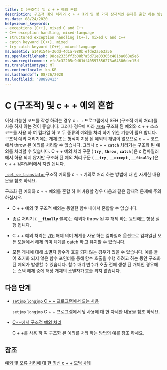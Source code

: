 ```yaml
---
title: C (구조적) 및 c + + 예외 혼합
description: 구조적 예외 처리와 c + + 예외 및 몇 가지 잠재적인 문제를 혼합 하는 방법입니다.
ms.date: 08/24/2020
helpviewer_keywords:
- exceptions [C++], mixed C and C++
- C++ exception handling, mixed-language
- structured exception handling [C++], mixed C and C++
- catch keyword [C++], mixed
- try-catch keyword [C++], mixed-language
ms.assetid: a149154e-36dd-4d1a-980b-efde2a563a56
ms.openlocfilehash: 98ce2335ff3b08b7a5d71e03305c481ba068e5e6
ms.sourcegitcommit: efc8c32205c9d610f40597556273a64306dec15d
ms.translationtype: MT
ms.contentlocale: ko-KR
ms.lasthandoff: 08/26/2020
ms.locfileid: "88898413"
---
```

# <a name="mixing-c-structured-and-c-exceptions"></a>C (구조적) 및 c + + 예외 혼합

이식 가능한 코드를 작성 하려는 경우 c + + 프로그램에서 SEH (구조적 예외 처리)를 사용 하지 않는 것이 좋습니다. 그러나 경우에 따라 [`/EHa`](../build/reference/eh-exception-handling-model.md) 구조화 된 예외와 c + + 소스 코드를 사용 하 여 컴파일 하 고 두 종류의 예외를 처리 하기 위한 기능이 필요 합니다. 구조적 예외 처리기에는 개체 또는 형식이 지정 된 예외의 개념이 없으므로 c + + 코드에서 throw 된 예외를 처리할 수 없습니다. 그러나 c + + **`catch`** 처리기는 구조화 된 예외를 처리할 수 있습니다. C + + 예외 처리 구문 ( **`try`** , **`throw`** , **`catch`** )은 c 컴파일러에서 허용 되지 않지만 구조화 된 예외 처리 구문 ( **`__try`** , **`__except`** , **`__finally`** )은 c + + 컴파일러에서 지원 됩니다.

[`_set_se_translator`](../c-runtime-library/reference/set-se-translator.md)구조적 예외를 c + + 예외로 처리 하는 방법에 대 한 자세한 내용은을 참조 하세요.

구조화 된 예외와 c + + 예외를 혼합 하 여 사용할 경우 다음과 같은 잠재적 문제에 주의 하십시오.

- C + + 예외 및 구조적 예외는 동일한 함수 내에서 혼합할 수 없습니다.

- 종료 처리기 ( **`__finally`** 블록)는 예외가 throw 된 후 해제 하는 동안에도 항상 실행 됩니다.

- C + + 예외 처리는 [`/EH`](../build/reference/eh-exception-handling-model.md) 해제 의미 체계를 사용 하는 컴파일러 옵션으로 컴파일된 모든 모듈에서 해제 의미 체계를 catch 하 고 유지할 수 있습니다.

- 모든 개체에 대해 소멸자 함수가 호출 되지 않는 경우가 있을 수 있습니다. 예를 들어 초기화 되지 않은 함수 포인터를 통해 함수 호출을 수행 하려고 하는 동안 구조화 된 예외가 발생할 수 있습니다. 함수 매개 변수가 호출 전에 생성 된 개체인 경우에는 스택 해제 중에 해당 개체의 소멸자가 호출 되지 않습니다.

## <a name="next-steps"></a>다음 단계

- [`setjmp` `longjmp` C + + 프로그램에서 또는 사용](../cpp/using-setjmp-longjmp.md)

  `setjmp` `longjmp` C + + 프로그램에서 및 사용에 대 한 자세한 내용을 참조 하세요.

- [C++에서 구조적 예외 처리](../cpp/exception-handling-differences.md)

  C + +를 사용 하 여 구조화 된 예외를 처리 하는 방법의 예를 참조 하세요.

## <a name="see-also"></a>참조

[예외 및 오류 처리에 대 한 최신 c + + 모범 사례](../cpp/errors-and-exception-handling-modern-cpp.md)
